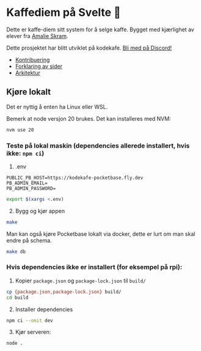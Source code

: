 # Kaffediem på Svelte 🧨

Dette er kaffe-diem sitt system for å selge kaffe. Bygget med kjærlighet av elever fra [Amalie Skram](https://www.amalieskram.vgs.no).

Dette prosjektet har blitt utviklet på kodekafe. [Bli med på Discord!](https://discord.gg/HC6UMSfrJN)

- [Kontribuering](./docs/contribution.md)
- [Forklaring av sider](./docs/routes.md)
- [Arkitektur](./docs/architecture.md)

## Kjøre lokalt

Det er nyttig å enten ha Linux eller WSL.

Bemerk at node versjon 20 brukes. Det kan installeres med NVM:

```bash
nvm use 20
```

### Teste på lokal maskin (dependencies allerede installert, hvis ikke: `npm ci`)

1. .env

```
PUBLIC_PB_HOST=https://kodekafe-pocketbase.fly.dev
PB_ADMIN_EMAIL=
PB_ADMIN_PASSWORD=
```

```bash
export $(xargs <.env)
```

2. Bygg og kjør appen

```bash
make
```

Man kan også kjøre Pocketbase lokalt via docker, dette er lurt om man skal endre på schema.

```bash
make db
```

### Hvis dependencies ikke er installert (for eksempel på rpi):

1. Kopier `package.json` og `package-lock.json` til `build/`

```bash
cp {package.json,package-lock.json} build/
cd build
```

2. Installer dependencies

```bash
npm ci --omit dev
```

3. Kjør serveren:

```bash
node .
```
